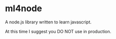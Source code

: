 # ml4node

A node.js library written to learn javascript. 

At this time I suggest you DO NOT use in production. 